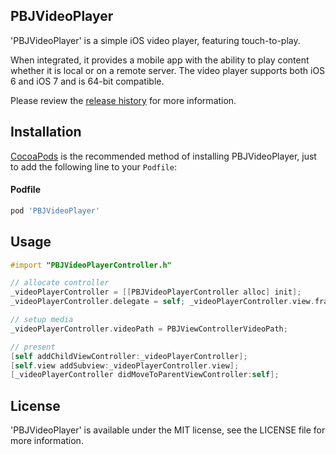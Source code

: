 ## PBJVideoPlayer
'PBJVideoPlayer' is a simple iOS video player, featuring touch-to-play.

When integrated, it provides a mobile app with the ability to play content whether it is local or on a remote server. The video player supports both iOS 6 and iOS 7 and is 64-bit compatible.

Please review the [release history](https://github.com/piemonte/PBJVideoPlayer/releases) for more information.

## Installation

[CocoaPods](http://cocoapods.org) is the recommended method of installing PBJVideoPlayer, just to add the following line to your `Podfile`:

#### Podfile

```ruby
pod 'PBJVideoPlayer'
```

## Usage
```objective-c
#import "PBJVideoPlayerController.h"
```

```objective-c
// allocate controller
_videoPlayerController = [[PBJVideoPlayerController alloc] init];
_videoPlayerController.delegate = self; _videoPlayerController.view.frame = self.view.bounds;

// setup media
_videoPlayerController.videoPath = PBJViewControllerVideoPath;

// present
[self addChildViewController:_videoPlayerController];
[self.view addSubview:_videoPlayerController.view];
[_videoPlayerController didMoveToParentViewController:self];
```

## License

'PBJVideoPlayer' is available under the MIT license, see the LICENSE file for more information.

